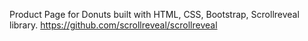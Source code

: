 
Product Page for Donuts built with HTML, CSS, Bootstrap, Scrollreveal library.
https://github.com/scrollreveal/scrollreveal
